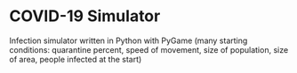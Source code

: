 # COVID-19 Simulator
Infection simulator written in Python with PyGame (many starting conditions: quarantine percent, speed of movement, size of population, size of area, people infected at the start)
